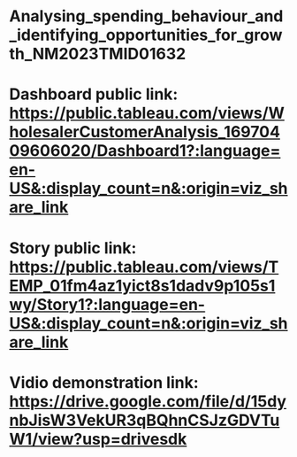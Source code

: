 # Analysing_spending_behaviour_and_identifying_opportunities_for_growth_NM2023TMID01632
# Dashboard public link: https://public.tableau.com/views/WholesalerCustomerAnalysis_16970409606020/Dashboard1?:language=en-US&:display_count=n&:origin=viz_share_link
# Story public link: https://public.tableau.com/views/TEMP_01fm4az1yict8s1dadv9p105s1wy/Story1?:language=en-US&:display_count=n&:origin=viz_share_link
# Vidio demonstration link: https://drive.google.com/file/d/15dynbJisW3VekUR3qBQhnCSJzGDVTuW1/view?usp=drivesdk
